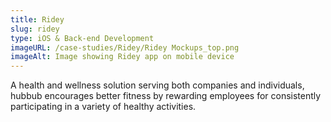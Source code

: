 ```yaml
---
title: Ridey
slug: ridey
type: iOS & Back-end Development
imageURL: /case-studies/Ridey/Ridey Mockups_top.png
imageAlt: Image showing Ridey app on mobile device
---
```

A health and wellness solution serving both companies and individuals, hubbub encourages better fitness by rewarding employees for consistently participating in a variety of healthy activities.